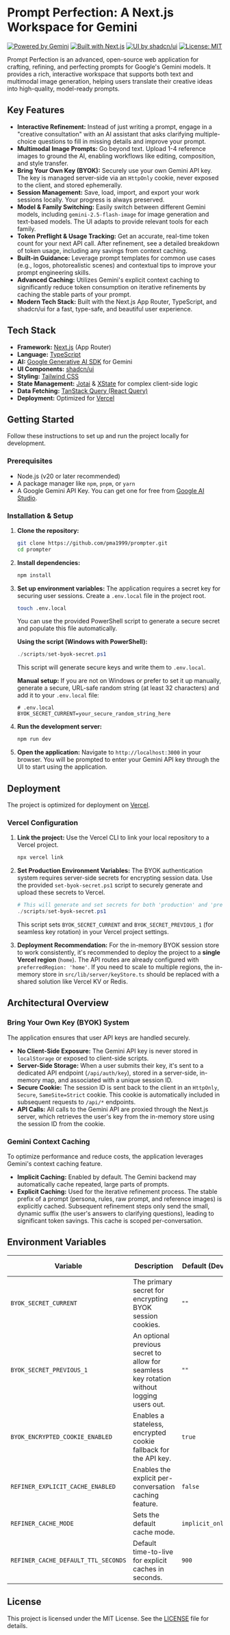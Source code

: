 # Prompt Perfection: A Next.js Workspace for Gemini

[![Powered by Gemini](https://img.shields.io/badge/Powered%20by-Gemini-blue.svg)](https://ai.google.dev/)
[![Built with Next.js](https://img.shields.io/badge/Built%20with-Next.js-black.svg)](https://nextjs.org/)
[![UI by shadcn/ui](https://img.shields.io/badge/UI-shadcn/ui-black.svg)](https://ui.shadcn.com/)
[![License: MIT](https://img.shields.io/badge/License-MIT-yellow.svg)](https://opensource.org/licenses/MIT)

Prompt Perfection is an advanced, open-source web application for crafting, refining, and perfecting prompts for Google's Gemini models. It provides a rich, interactive workspace that supports both text and multimodal image generation, helping users translate their creative ideas into high-quality, model-ready prompts.

## Key Features

-   **Interactive Refinement:** Instead of just writing a prompt, engage in a "creative consultation" with an AI assistant that asks clarifying multiple-choice questions to fill in missing details and improve your prompt.
-   **Multimodal Image Prompts:** Go beyond text. Upload 1-4 reference images to ground the AI, enabling workflows like editing, composition, and style transfer.
-   **Bring Your Own Key (BYOK):** Securely use your own Gemini API key. The key is managed server-side via an `HttpOnly` cookie, never exposed to the client, and stored ephemerally.
-   **Session Management:** Save, load, import, and export your work sessions locally. Your progress is always preserved.
-   **Model & Family Switching:** Easily switch between different Gemini models, including `gemini-2.5-flash-image` for image generation and text-based models. The UI adapts to provide relevant tools for each family.
-   **Token Preflight & Usage Tracking:** Get an accurate, real-time token count for your next API call. After refinement, see a detailed breakdown of token usage, including any savings from context caching.
-   **Built-in Guidance:** Leverage prompt templates for common use cases (e.g., logos, photorealistic scenes) and contextual tips to improve your prompt engineering skills.
-   **Advanced Caching:** Utilizes Gemini's explicit context caching to significantly reduce token consumption on iterative refinements by caching the stable parts of your prompt.
-   **Modern Tech Stack:** Built with the Next.js App Router, TypeScript, and shadcn/ui for a fast, type-safe, and beautiful user experience.

## Tech Stack

-   **Framework:** [Next.js](https://nextjs.org/) (App Router)
-   **Language:** [TypeScript](https://www.typescriptlang.org/)
-   **AI:** [Google Generative AI SDK](https://ai.google.dev/sdks) for Gemini
-   **UI Components:** [shadcn/ui](https://ui.shadcn.com/)
-   **Styling:** [Tailwind CSS](https://tailwindcss.com/)
-   **State Management:** [Jotai](https://jotai.org/) & [XState](https://xstate.js.org/) for complex client-side logic
-   **Data Fetching:** [TanStack Query (React Query)](https://tanstack.com/query/latest)
-   **Deployment:** Optimized for [Vercel](https://vercel.com/)

## Getting Started

Follow these instructions to set up and run the project locally for development.

### Prerequisites

-   Node.js (v20 or later recommended)
-   A package manager like `npm`, `pnpm`, or `yarn`
-   A Google Gemini API Key. You can get one for free from [Google AI Studio](https://ai.google.dev/gemini-api).

### Installation & Setup

1.  **Clone the repository:**
    ```bash
    git clone https://github.com/pma1999/prompter.git
    cd prompter
    ```

2.  **Install dependencies:**
    ```bash
    npm install
    ```

3.  **Set up environment variables:**
    The application requires a secret key for securing user sessions. Create a `.env.local` file in the project root.
    ```bash
    touch .env.local
    ```
    You can use the provided PowerShell script to generate a secure secret and populate this file automatically.

    **Using the script (Windows with PowerShell):**
    ```powershell
    ./scripts/set-byok-secret.ps1
    ```
    This script will generate secure keys and write them to `.env.local`.

    **Manual setup:**
    If you are not on Windows or prefer to set it up manually, generate a secure, URL-safe random string (at least 32 characters) and add it to your `.env.local` file:
    ```
    # .env.local
    BYOK_SECRET_CURRENT=your_secure_random_string_here
    ```

4.  **Run the development server:**
    ```bash
    npm run dev
    ```

5.  **Open the application:**
    Navigate to `http://localhost:3000` in your browser. You will be prompted to enter your Gemini API key through the UI to start using the application.

## Deployment

The project is optimized for deployment on [Vercel](https://vercel.com).

### Vercel Configuration

1.  **Link the project:**
    Use the Vercel CLI to link your local repository to a Vercel project.
    ```bash
    npx vercel link
    ```

2.  **Set Production Environment Variables:**
    The BYOK authentication system requires server-side secrets for encrypting session data. Use the provided `set-byok-secret.ps1` script to securely generate and upload these secrets to Vercel.

    ```powershell
    # This will generate and set secrets for both 'production' and 'preview' environments.
    ./scripts/set-byok-secret.ps1
    ```

    This script sets `BYOK_SECRET_CURRENT` and `BYOK_SECRET_PREVIOUS_1` (for seamless key rotation) in your Vercel project settings.

3.  **Deployment Recommendation:**
    For the in-memory BYOK session store to work consistently, it's recommended to deploy the project to a **single Vercel region** (`home`). The API routes are already configured with `preferredRegion: 'home'`. If you need to scale to multiple regions, the in-memory store in `src/lib/server/keyStore.ts` should be replaced with a shared solution like Vercel KV or Redis.

## Architectural Overview

### Bring Your Own Key (BYOK) System

The application ensures that user API keys are handled securely.
-   **No Client-Side Exposure:** The Gemini API key is never stored in `localStorage` or exposed to client-side scripts.
-   **Server-Side Storage:** When a user submits their key, it's sent to a dedicated API endpoint (`/api/auth/key`), stored in a server-side, in-memory map, and associated with a unique session ID.
-   **Secure Cookie:** The session ID is sent back to the client in an `HttpOnly`, `Secure`, `SameSite=Strict` cookie. This cookie is automatically included in subsequent requests to `/api/*` endpoints.
-   **API Calls:** All calls to the Gemini API are proxied through the Next.js server, which retrieves the user's key from the in-memory store using the session ID from the cookie.

### Gemini Context Caching

To optimize performance and reduce costs, the application leverages Gemini's context caching feature.
-   **Implicit Caching:** Enabled by default. The Gemini backend may automatically cache repeated, large parts of prompts.
-   **Explicit Caching:** Used for the iterative refinement process. The stable prefix of a prompt (persona, rules, raw prompt, and reference images) is explicitly cached. Subsequent refinement steps only send the small, dynamic suffix (the user's answers to clarifying questions), leading to significant token savings. This cache is scoped per-conversation.

## Environment Variables

| Variable                          | Description                                                                          | Default (Dev) | Required (Prod) |
| --------------------------------- | ------------------------------------------------------------------------------------ | ------------- | --------------- |
| `BYOK_SECRET_CURRENT`             | The primary secret for encrypting BYOK session cookies.                                | `""`          | **Yes**         |
| `BYOK_SECRET_PREVIOUS_1`          | An optional previous secret to allow for seamless key rotation without logging users out. | `""`          | No              |
| `BYOK_ENCRYPTED_COOKIE_ENABLED`   | Enables a stateless, encrypted cookie fallback for the API key.                      | `true`        | `false`         |
| `REFINER_EXPLICIT_CACHE_ENABLED`  | Enables the explicit per-conversation caching feature.                               | `false`       | No              |
| `REFINER_CACHE_MODE`              | Sets the default cache mode.                                                         | `implicit_only` | No              |
| `REFINER_CACHE_DEFAULT_TTL_SECONDS` | Default time-to-live for explicit caches in seconds.                                 | `900`         | No              |

## License

This project is licensed under the MIT License. See the [LICENSE](LICENSE.md) file for details.